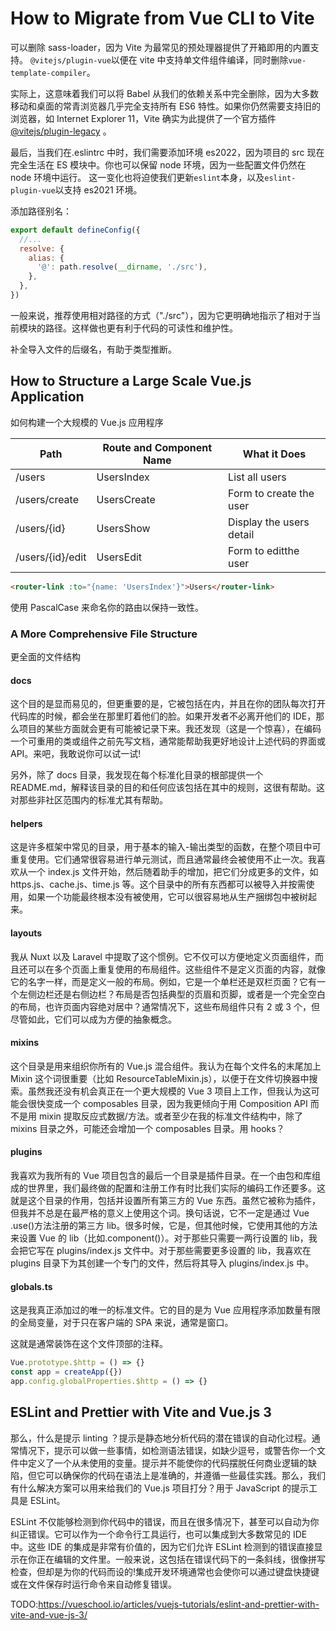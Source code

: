 # How to Migrate from Vue CLI to Vite

可以删除 sass-loader，因为 Vite 为最常见的预处理器提供了开箱即用的内置支持。
`@vitejs/plugin-vue`以便在 vite 中支持单文件组件编译，同时删除`vue-template-compiler`。

实际上，这意味着我们可以将 Babel 从我们的依赖关系中完全删除，因为大多数移动和桌面的常青浏览器几乎完全支持所有 ES6 特性。如果你仍然需要支持旧的浏览器，如 Internet Explorer 11，Vite 确实为此提供了一个官方插件[@vitejs/plugin-legacy](https://github.com/vitejs/vite/tree/main/packages/plugin-legacy) 。

最后，当我们在.eslintrc 中时，我们需要添加环境 es2022，因为项目的 src 现在完全生活在 ES 模块中。你也可以保留 node 环境，因为一些配置文件仍然在 node 环境中运行。
这一变化也将迫使我们更新`eslint`本身，以及`eslint-plugin-vue`以支持 es2021 环境。

添加路径别名：

```js
export default defineConfig({
  //...
  resolve: {
    alias: {
      '@': path.resolve(__dirname, './src'),
    },
  },
})
```

一般来说，推荐使用相对路径的方式（"./src"），因为它更明确地指示了相对于当前模块的路径。这样做也更有利于代码的可读性和维护性。

补全导入文件的后缀名，有助于类型推断。

## How to Structure a Large Scale Vue.js Application

如何构建一个大规模的 Vue.js 应用程序

| Path             | Route and Component Name | What it Does             |
| ---------------- | ------------------------ | ------------------------ |
| /users           | UsersIndex               | List all users           |
| /users/create    | UsersCreate              | Form to create the user  |
| /users/{id}      | UsersShow                | Display the users detail |
| /users/{id}/edit | UsersEdit                | Form to editthe user     |

```html
<router-link :to="{name: 'UsersIndex'}">Users</router-link>
```

使用 PascalCase 来命名你的路由以保持一致性。

### A More Comprehensive File Structure

更全面的文件结构

#### docs

这个目的是显而易见的，但更重要的是，它被包括在内，并且在你的团队每次打开代码库的时候，都会坐在那里盯着他们的脸。如果开发者不必离开他们的 IDE，那么项目的某些方面就会更有可能被记录下来。我还发现（这是一个惊喜），在编码一个可重用的类或组件之前先写文档，通常能帮助我更好地设计上述代码的界面或 API。来吧，我敢说你可以试一试!

另外，除了 docs 目录，我发现在每个标准化目录的根部提供一个 README.md，解释该目录的目的和任何应该包括在其中的规则，这很有帮助。这对那些非社区范围内的标准尤其有帮助。

#### helpers

这是许多框架中常见的目录，用于基本的输入-输出类型的函数，在整个项目中可重复使用。它们通常很容易进行单元测试，而且通常最终会被使用不止一次。我喜欢从一个 index.js 文件开始，然后随着助手的增加，把它们分成更多的文件，如 https.js、cache.js、time.js 等。这个目录中的所有东西都可以被导入并按需使用，如果一个功能最终根本没有被使用，它可以很容易地从生产捆绑包中被树起来。

#### layouts

我从 Nuxt 以及 Laravel 中提取了这个惯例。它不仅可以方便地定义页面组件，而且还可以在多个页面上重复使用的布局组件。这些组件不是定义页面的内容，就像它的名字一样，而是定义一般的布局。例如，它是一个单栏还是双栏页面？它有一个左侧边栏还是右侧边栏？布局是否包括典型的页眉和页脚，或者是一个完全空白的布局，也许页面内容绝对居中？通常情况下，这些布局组件只有 2 或 3 个，但尽管如此，它们可以成为方便的抽象概念。

#### mixins

这个目录是用来组织你所有的 Vue.js 混合组件。我认为在每个文件名的末尾加上 Mixin 这个词很重要（比如 ResourceTableMixin.js），以便于在文件切换器中搜索。虽然我还没有机会真正在一个更大规模的 Vue 3 项目上工作，但我认为这可能会很快变成一个 composables 目录，因为我更倾向于用 Composition API 而不是用 mixin 提取反应式数据/方法。或者至少在我的标准文件结构中，除了 mixins 目录之外，可能还会增加一个 composables 目录。用 hooks？

#### plugins

我喜欢为我所有的 Vue 项目包含的最后一个目录是插件目录。在一个由包和库组成的世界里，我们最终做的配置和注册工作有时比我们实际的编码工作还要多。这就是这个目录的作用，包括并设置所有第三方的 Vue 东西。虽然它被称为插件，但我并不总是在最严格的意义上使用这个词。换句话说，它不一定是通过 Vue .use()方法注册的第三方 lib。很多时候，它是，但其他时候，它使用其他的方法来设置 Vue 的 lib（比如.component()）。对于那些只需要一两行设置的 lib，我会把它写在 plugins/index.js 文件中。对于那些需要更多设置的 lib，我喜欢在 plugins 目录下为其创建一个专门的文件，然后将其导入 plugins/index.js 中。

#### globals.ts

这是我真正添加过的唯一的标准文件。它的目的是为 Vue 应用程序添加数量有限的全局变量，对于只在客户端的 SPA 来说，通常是窗口。

这就是通常装饰在这个文件顶部的注释。

```js
Vue.prototype.$http = () => {}
const app = createApp({})
app.config.globalProperties.$http = () => {}
```

## ESLint and Prettier with Vite and Vue.js 3

那么，什么是提示 linting ？提示是静态地分析代码的潜在错误的自动化过程。通常情况下，提示可以做一些事情，如检测语法错误，如缺少逗号，或警告你一个文件中定义了一个从未使用的变量。提示并不能使你的代码摆脱任何商业逻辑的缺陷，但它可以确保你的代码在语法上是准确的，并遵循一些最佳实践。那么，我们有什么解决方案可以用来给我们的 Vue.js 项目打分？用于 JavaScript 的提示工具是 ESLint。

ESLint 不仅能够检测到你代码中的错误，而且在很多情况下，甚至可以自动为你纠正错误。它可以作为一个命令行工具运行，也可以集成到大多数常见的 IDE 中。这些 IDE 的集成是非常有价值的，因为它们允许 ESLint 检测到的错误直接显示在你正在编辑的文件里。一般来说，这包括在错误代码下的一条斜线，很像拼写检查，但却是为你的代码而设的!集成开发环境通常也会使你可以通过键盘快捷键或在文件保存时运行命令来自动修复错误。

TODO:https://vueschool.io/articles/vuejs-tutorials/eslint-and-prettier-with-vite-and-vue-js-3/
